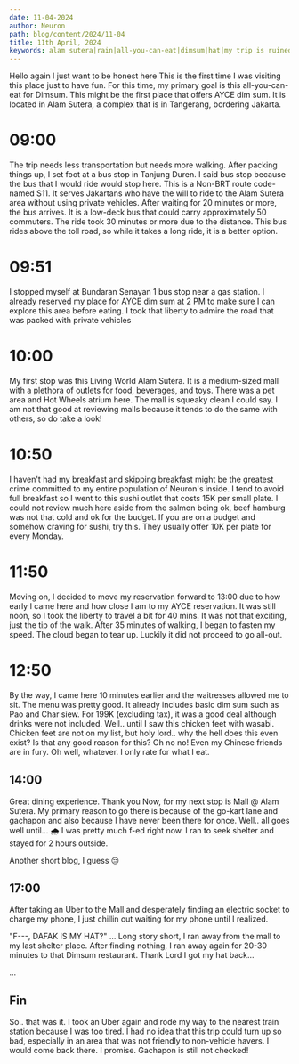 ```yaml
---
date: 11-04-2024
author: Neuron
path: blog/content/2024/11-04
title: 11th April, 2024
keywords: alam sutera|rain|all-you-can-eat|dimsum|hat|my trip is ruined|I will come back|I promise|jogging accidentally
---
```


Hello again
I just want to be honest here
This is the first time I was visiting this place just to have fun. For this time, my primary goal is this all-you-can-eat for Dimsum. This might be the first place that offers AYCE dim sum. It is located in Alam Sutera, a complex that is in Tangerang, bordering Jakarta.

# 09:00

The trip needs less transportation but needs more walking. After packing things up, I set foot at a bus stop in Tanjung Duren. I said bus stop because the bus that I would ride would stop here. This is a Non-BRT route code-named S11. It serves Jakartans who have the will to ride to the Alam Sutera area without using private vehicles.
After waiting for 20 minutes or more, the bus arrives. It is a low-deck bus that could carry approximately 50 commuters.
The ride took 30 minutes or more due to the distance. This bus rides above the toll road, so while it takes a long ride, it is a better option.

# 09:51

I stopped myself at Bundaran Senayan 1 bus stop near a gas station. I already reserved my place for AYCE dim sum at 2 PM to make sure I can explore this area before eating. I took that liberty to admire the road that was packed with private vehicles

# 10:00

My first stop was this Living World Alam Sutera. It is a medium-sized mall with a plethora of outlets for food, beverages, and toys. There was a pet area and Hot Wheels atrium here.
The mall is squeaky clean I could say. I am not that good at reviewing malls because it tends to do the same with others, so do take a look!


# 10:50

I haven't had my breakfast and skipping breakfast might be the greatest crime committed to my entire population of Neuron's inside. I tend to avoid full breakfast so I went to this sushi outlet that costs 15K per small plate.
I could not review much here aside from the salmon being ok, beef hamburg was not that cold and ok for the budget. If you are on a budget and somehow craving for sushi, try this.
They usually offer 10K per plate for every Monday.

# 11:50

Moving on, I decided to move my reservation forward to 13:00 due to how early I came here and how close I am to my AYCE reservation.
It was still noon, so I took the liberty to travel a bit for 40 mins. It was not that exciting, just the tip of the walk. After 35 minutes of walking, I began to fasten my speed. The cloud began to tear up. Luckily it did not proceed to go all-out.

# 12:50

By the way, I came here 10 minutes earlier and the waitresses allowed me to sit. The menu was pretty good. It already includes basic dim sum such as Pao and Char siew. For 199K (excluding tax), it was a good deal although drinks were not included.
Well..  until I saw this chicken feet with wasabi. Chicken feet are not on my list, but holy lord.. why the hell does this even exist? Is that any good reason for this? Oh no no! Even my Chinese friends are in fury.
Oh well, whatever. I only rate for what I eat.

## 14:00

Great dining experience. Thank you
Now, for my next stop is Mall @ Alam Sutera. My primary reason to go there is because of the go-kart lane and gachapon and also because I have never been there for once.
Well.. all goes well until... 🌧
I was pretty much f-ed right now. I ran to seek shelter and stayed for 2 hours outside.

Another short blog, I guess 😔
## 17:00

After taking an Uber to the Mall and desperately finding an electric socket to charge my phone, I just chillin out waiting for my phone until I realized.

"F---, DAFAK IS MY HAT?"
...
Long story short, I ran away from the mall to my last shelter place. After finding nothing, I ran away again for 20-30 minutes to that Dimsum restaurant.
Thank Lord I got my hat back...

...

## Fin
So.. that was it. I took an Uber again and rode my way to the nearest train station because I was too tired. I had no idea that this trip could turn up so bad, especially in an area that was not friendly to non-vehicle havers.
I would come back there. I promise. Gachapon is still not checked!